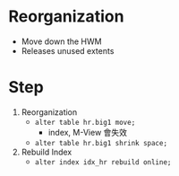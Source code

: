 # Reorganization
- Move down the HWM
- Releases unused extents

# Step
1. Reorganization
    - `alter table hr.big1 move;`
        - index, M-View 會失效
    - `alter table hr.big1 shrink space;`
2. Rebuild Index
    - `alter index idx_hr rebuild online;`